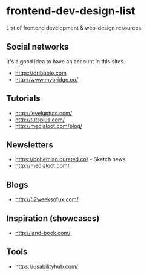 # frontend-dev-design-list
List of frontend development &amp; web-design resources

## Social networks
It's a good idea to have an account in this sites.
* https://dribbble.com
* http://www.mybridge.co/

## Tutorials
* http://leveluptuts.com/
* http://tutsplus.com/
* http://medialoot.com/blog/

## Newsletters
* https://bohemian.curated.co/ - Sketch news
* http://medialoot.com/

## Blogs
* http://52weeksofux.com/

## Inspiration (showcases)
* http://land-book.com/

## Tools
* https://usabilityhub.com/
